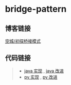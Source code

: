 # bridge-pattern

## 博客链接

[空城/初探桥接模式](http://koon.cool/bridge.html)

## 代码链接

>- [java 实现](./java/BuilderBasic.java) , [java 改进](./java/BuilderAdv.java)
>- [py 实现](./python/BuilderBasic.py) , [py 改进](./python/BuilderAdv.py)
